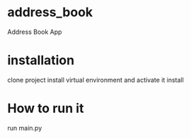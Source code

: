 # address_book
Address Book App

# installation
clone project
install virtual environment and activate it
install

# How to run it
run main.py
